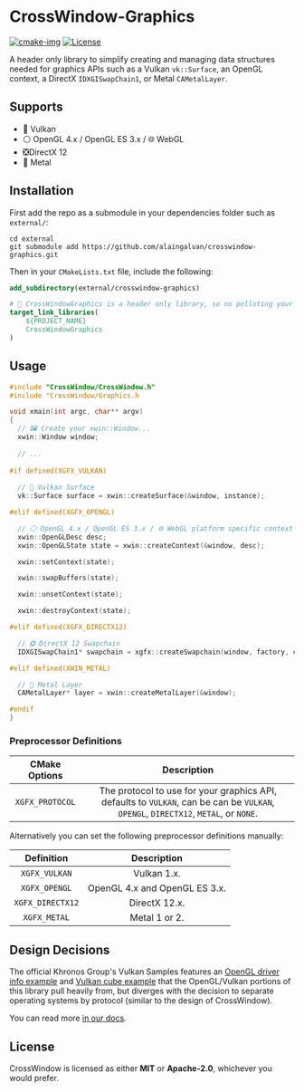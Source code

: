 # CrossWindow-Graphics

[![cmake-img]][cmake-url]
[![License][license-img]][license-url]

A header only library to simplify creating and managing data structures needed for graphics APIs such as a Vulkan `vk::Surface`, an OpenGL context, a DirectX `IDXGISwapChain1`, or Metal `CAMetalLayer`.

## Supports

 - 🌋 Vulkan
 - ⚪ OpenGL 4.x / OpenGL ES 3.x / 🌐 WebGL
 - ❎DirectX 12
 - 🤖 Metal

## Installation

First add the repo as a submodule in your dependencies folder such as `external/`:

```
cd external
git submodule add https://github.com/alaingalvan/crosswindow-graphics.git
```

Then in your `CMakeLists.txt` file, include the following:

```cmake
add_subdirectory(external/crosswindow-graphics)

# 🤯 CrossWindowGraphics is a header only library, so no polluting your project list.
target_link_libraries(
    ${PROJECT_NAME}
    CrossWindowGraphics
)
```

## Usage

```cpp
#include "CrossWindow/CrossWindow.h"
#include "CrossWindow/Graphics.h

void xmain(int argc, char** argv)
{
  // 🖼️ Create your xwin::Window...
  xwin::Window window;
  
  // ...
  
#if defined(XGFX_VULKAN)
  
  // 🌋 Vulkan Surface
  vk::Surface surface = xwin::createSurface(&window, instance);

#elif defined(XGFX_OPENGL)

  // ⚪ OpenGL 4.x / OpenGL ES 3.x / 🌐 WebGL platform specific context data
  xwin::OpenGLDesc desc;
  xwin::OpenGLState state = xwin::createContext(&window, desc);

  xwin::setContext(state);

  xwin::swapBuffers(state);

  xwin::unsetContext(state);

  xwin::destroyContext(state);

#elif defined(XGFX_DIRECTX12)

  // ❎ DirectX 12 Swapchain
  IDXGISwapChain1* swapchain = xgfx::createSwapchain(window, factory, commandQueue, &swapchainDesc);

#elif defined(XWIN_METAL)

  // 🤖 Metal Layer
  CAMetalLayer* layer = xwin::createMetalLayer(&window);

#endif
}

```

### Preprocessor Definitions

| CMake Options | Description |
|:-------------:|:-----------:|
| `XGFX_PROTOCOL` | The protocol to use for your graphics API, defaults to `VULKAN`, can be can be `VULKAN`, `OPENGL`, `DIRECTX12`, `METAL`, or `NONE`. |

Alternatively you can set the following preprocessor definitions manually:

| Definition | Description |
|:-------------:|:-----------:|
| `XGFX_VULKAN` |  Vulkan 1.x. |
| `XGFX_OPENGL` |  OpenGL 4.x and OpenGL ES 3.x. |
| `XGFX_DIRECTX12` | DirectX 12.x. |
| `XGFX_METAL` | Metal 1 or 2. |

## Design Decisions

The official Khronos Group's Vulkan Samples features an [OpenGL driver info example](https://github.com/KhronosGroup/Vulkan-Samples/blob/master/samples/apps/driverinfo/driverinfo_opengl.c) and [Vulkan cube example](https://github.com/KhronosGroup/Vulkan-LoaderAndValidationLayers/blob/master/demos/cube.c) that the OpenGL/Vulkan portions of this library pull heavily from, but diverges with the decision to separate operating systems by protocol (similar to the design of CrossWindow).

You can read more [in our docs](docs/design-decisions.md).

## License

CrossWindow is licensed as either **MIT** or **Apache-2.0**, whichever you would prefer.

[cmake-img]: https://img.shields.io/badge/cmake-3.6-1f9948.svg?style=flat-square
[cmake-url]: https://cmake.org/
[license-img]: https://img.shields.io/:license-mit-blue.svg?style=flat-square
[license-url]: https://opensource.org/licenses/MIT